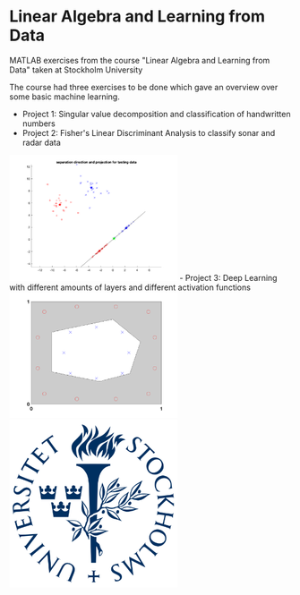 # Linear Algebra and Learning from Data
MATLAB exercises from the course "Linear Algebra and Learning from Data" taken at Stockholm University

The course had three exercises to be done which gave an overview over some basic machine learning.

- Project 1: Singular value decomposition and classification of handwritten numbers
- Project 2: Fisher's Linear Discriminant Analysis to classify sonar and radar data
<img src="https://github.com/LithuanianMathemator/LinAlgAndData/blob/main/Images/FisherLinearDiscriminant.png" alt="drawing" width="300"/>
- Project 3: Deep Learning with different amounts of layers and different activation functions
<img src="https://github.com/LithuanianMathemator/LinAlgAndData/blob/main/Images/pic_bdy_bp.png" alt="drawing" width="300"/>

<img src="https://github.com/LithuanianMathemator/LinAlgAndData/blob/main/Images/StockholmUniversity.png" alt="drawing" width="300"/>
